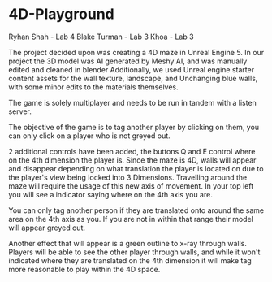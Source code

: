 # 4D-Playground


Ryhan Shah - Lab 4
Blake Turman - Lab 3
Khoa - Lab 3


The project decided upon was creating a 4D maze in Unreal Engine 5.
	In our project the 3D model was AI generated by Meshy AI, and was manually edited and cleaned in blender
	Additionally, we used Unreal engine starter content assets for the wall texture, landscape, and Unchanging blue walls,
	with some minor edits to the materials themselves. 
	


The game is solely multiplayer and needs to be run in tandem with a listen server. 

The objective of the game is to tag another player by clicking on them, you can only click on a player who is not greyed out.

2 additional controls have been added, the buttons Q and E control where on the 4th dimension the player is. Since the maze is 4D, walls will
appear and disappear depending on what translation the player is located on due to the player's view being locked into 3 Dimensions. Travelling 
around the maze will require the usage of this new axis of movement. In your top left you will see a indicator saying where on the 4th axis you are.

You can only tag another person if they are translated onto around the same area on the 4th axis as you. If you are not in within that range
their model will appear greyed out. 

Another effect that will appear is a green outline to x-ray through walls. Players will be able to see the other player through walls, and
while it won't indicated where they are translated on the 4th dimension it will make tag more reasonable to play within the 4D space.